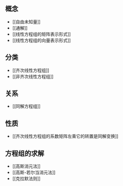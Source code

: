 ---
---

## 概念

- [[自由未知量]]
- [[通解]]
- [[线性方程组的矩阵表示形式]]
- [[线性方程组的向量表示形式]]

## 分类

- [[齐次线性方程组]]
- [[非齐次线性方程组]]

## 关系

- [[同解方程组]]


## 性质

- [[齐次线性方程组的系数矩阵左乘它的转置是同解变换]]

## 方程组的求解

- [[高斯消元法]]
- [[高斯-若尔当消元法]]
- [[克拉默法则]]
